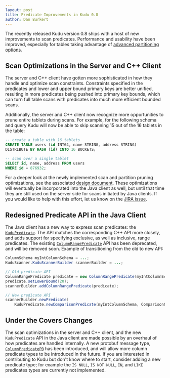 ```yaml
---
layout: post
title: Predicate Improvements in Kudu 0.8
author: Dan Burkert
---
```


The recently released Kudu version 0.8 ships with a host of new improvements to
scan predicates. Performance and usability have been improved, especially for
tables taking advantage of [advanced partitioning
options](http://getkudu.io/docs/schema_design.html#data-distribution).

<!--more-->

## Scan Optimizations in the Server and C++ Client

The server and C++ client have gotten more sophisticated in how they handle and
optimize scan constraints. Constraints specified in the predicates and lower
and upper bound primary keys are better unified, resulting in more predicates
being pushed into primary key bounds, which can turn full table scans with
predicates into much more efficient bounded scans.

Additionally, the server and C++ client now recognize more opportunities to
prune entire tablets during scans. For example, for the following schema and
query Kudu will now be able to skip scanning 15 out of the 16 tablets in the
table:

```SQL
-- create a table with 16 tablets
CREATE TABLE users (id INT64, name STRING, address STRING)
DISTRIBUTE BY HASH (id) INTO 16 BUCKETS;

-- scan over a single tablet
SELECT id, name, address FROM users
WHERE id = 876932;
```

For a deeper look at the newly implemented scan and partition pruning
optimizations, see the associated [design
document](https://github.com/apache/incubator-kudu/blob/master/docs/design-docs/scan-optimization-partition-pruning.md).
These optimizations will eventually be incorporated into the Java client as
well, but until that time they are still used on the server side for scans
initiated by Java clients. If you would like to help with this effort, let us
know on the [JIRA issue](https://issues.apache.org/jira/browse/KUDU-1065).

## Redesigned Predicate API in the Java Client

The Java client has a new way to express scan predicates: the
[`KuduPredicate`](http://getkudu.io/apidocs/org/kududb/client/KuduPredicate.html).
The API matches the corresponding C++ API more closely, and adds support for
specifying exclusive, as well as inclusive, range predicates. The existing
[`ColumnRangePredicate`](http://getkudu.io/apidocs/org/kududb/client/ColumnRangePredicate.html)
API has been deprecated, and will be removed soon. Example of transitioning from
the old to new API:

```java
ColumnSchema myIntColumnSchema = ...;
KuduScanner.KuduScannerBuilder scannerBuilder = ...;

// Old predicate API
ColumnRangePredicate predicate = new ColumnRangePredicate(myIntColumnSchema);
predicate.setLowerBound(20);
scannerBuilder.addColumnRangePredicate(predicate);

// New predicate API
scannerBuilder.newPredicate(
    KuduPredicate.newComparisonPredicate(myIntColumnSchema, ComparisonOp.GREATER_EQUAL, 20));
```

## Under the Covers Changes

The scan optimizations in the server and C++ client, and the new `KuduPredicate`
API in the Java client are made possible by an overhaul of how predicates are
handled internally. A new protobuf message type,
[`ColumnPredicatePB`](https://github.com/apache/incubator-kudu/blob/master/src/kudu/common/common.proto#L273)
has been introduced, and will allow more column predicate types to be introduced
in the future. If you are interested in contributing to Kudu but don't know
where to start, consider adding a new predicate type; for example the `IS NULL`,
`IS NOT NULL`, `IN`, and `LIKE` predicates types are currently not implemented.
